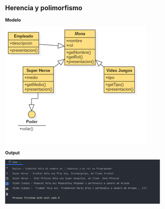 ## Herencia y polimorfismo

**Modelo**

![Main.png](./assets/model.png)

**Output**

![output.png](./assets/output.png)
